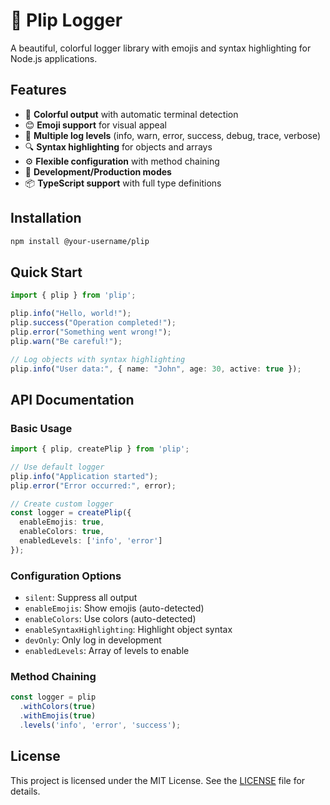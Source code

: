 # 🎨 Plip Logger

A beautiful, colorful logger library with emojis and syntax highlighting for Node.js applications.

## Features

- 🌈 **Colorful output** with automatic terminal detection
- 😊 **Emoji support** for visual appeal
- 🎯 **Multiple log levels** (info, warn, error, success, debug, trace, verbose)
- 🔍 **Syntax highlighting** for objects and arrays
- ⚙️ **Flexible configuration** with method chaining
- 🔧 **Development/Production modes**
- 📦 **TypeScript support** with full type definitions

## Installation

```bash
npm install @your-username/plip
```

## Quick Start

```typescript
import { plip } from 'plip';

plip.info("Hello, world!");
plip.success("Operation completed!");
plip.error("Something went wrong!");
plip.warn("Be careful!");

// Log objects with syntax highlighting
plip.info("User data:", { name: "John", age: 30, active: true });
```

## API Documentation

### Basic Usage

```typescript
import { plip, createPlip } from 'plip';

// Use default logger
plip.info("Application started");
plip.error("Error occurred:", error);

// Create custom logger
const logger = createPlip({
  enableEmojis: true,
  enableColors: true,
  enabledLevels: ['info', 'error']
});
```

### Configuration Options

- `silent`: Suppress all output
- `enableEmojis`: Show emojis (auto-detected)
- `enableColors`: Use colors (auto-detected)  
- `enableSyntaxHighlighting`: Highlight object syntax
- `devOnly`: Only log in development
- `enabledLevels`: Array of levels to enable

### Method Chaining

```typescript
const logger = plip
  .withColors(true)
  .withEmojis(true)
  .levels('info', 'error', 'success');
```

## License

This project is licensed under the MIT License. See the [LICENSE](LICENSE) file for details.